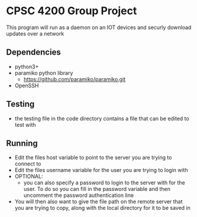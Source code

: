 CPSC 4200 Group Project
======================

This program will run as a daemon on an IOT devices and securly download updates over a network

## Dependencies

* python3+
* paramiko python library
    * https://github.com/paramiko/paramiko.git
* OpenSSH

## Testing

* the testing file in the code directory contains a file that can be edited to test with

## Running

* Edit the files host variable to point to the server you are trying to connect to
* Edit the files username variable for the user you are trying to login with
* OPTIONAL:
    * you can also specify a password to login to the server with for the user. To do so you can fill in the password variable and then uncomment the password authentication line
* You will then also want to give the file path on the remote server that you are trying to copy, along with the local directory for it to be saved in
